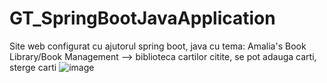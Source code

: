 # GT_SpringBootJavaApplication
Site web configurat cu ajutorul spring boot, java cu tema: Amalia's Book Library/Book Management --> biblioteca cartilor citite, se pot adauga carti, sterge carti
![image](https://github.com/Amalia-Ioana/GT_SpringBootJavaApplication/assets/130684249/c649f197-0cbf-4a5d-a2a0-d0813c37a28e)
